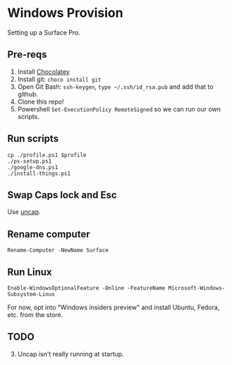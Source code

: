 # Windows Provision

Setting up a Surface Pro.

## Pre-reqs

1. Install [Chocolatey](https://chocolatey.org)
2. Install git: `choco install git`
3. Open Git Bash: `ssh-keygen`, `type ~/.ssh/id_rsa.pub` and add that to github.
4. Clone this repo!
5. Powershell `Set-ExecutionPolicy RemoteSigned` so we can run our own scripts.

## Run scripts

```
cp ./profile.ps1 $profile
./ps-setup.ps1
./google-dns.ps1
./install-things.ps1
```

## Swap Caps lock and Esc 

Use [uncap](https://github.com/susam/uncap). 

## Rename computer
`Rename-Computer -NewName Surface`

## Run Linux
`Enable-WindowsOptionalFeature -Online -FeatureName Microsoft-Windows-Subsystem-Linux`

For now, opt into "Windows insiders preview" and install Ubuntu, Fedora, etc. from the store.

## TODO

3. Uncap isn't really running at startup.